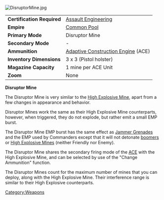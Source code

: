 ![](DisruptorMine.jpg "DisruptorMine.jpg")

|                            |                                                                               |
|----------------------------|-------------------------------------------------------------------------------|
| **Certification Required** | [Assault Engineering](Assault_Engineering "wikilink")                         |
| **Empire**                 | [Common Pool](Common_Pool "wikilink")                                         |
| **Primary Mode**           | Disruptor Mine                                                                |
| **Secondary Mode**         | \-                                                                            |
| **Ammunition**             | [Adaptive Construction Engine](Adaptive_Construction_Engine "wikilink") (ACE) |
| **Inventory Dimensions**   | 3 x 3 (Pistol holster)                                                        |
| **Magazine Capacity**      | 1 mine per ACE Unit                                                           |
| **Zoom**                   | None                                                                          |

**Disruptor Mine**

The Disruptor Mine is very similar to the [High Explosive
Mine](Adaptive_Construction_Engine#High_Explosive_Mine "wikilink"),
apart from a few changes in appearance and behavior.

Disruptor Mines work the same as their High Explosive Mine counterparts,
however, when triggered, they do not explode, but rather emit a small
EMP burst.

The Disruptor Mine EMP burst has the same effect as [Jammer
Grenades](Jammer_Grenade "wikilink") and the EMP used by Commanders
except that it will not detonate [boomers](boomer "wikilink") or [High
Explosive
Mines](Adaptive_Construction_Engine#High_Explosive_Mine "wikilink")
(neither Friendly nor Enemy).

The Disruptor Mine shares the secondary firing mode of the
[ACE](ACE "wikilink") with the High Explosive Mine, and can be selected
by use of the "Change Ammunition" function.

The Disruptor Mines count for the maximum number of mines that you can
deploy, along with the High Explosive Mine. Their interference range is
similar to their High Explosive counterparts.

[Category:Weapons](Category:Weapons "wikilink")